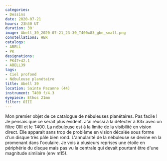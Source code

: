 ```yaml
---
categories:
- Dessins
date: 2020-07-21
hours: 23h30 UT
duration: 30'
image: Abell_39_2020-07-21_23-30_T400x83_gbe_small.png
constellations: HER
catalogs:
- ABELL
- PK
designations:
- PK47+42.1
- ABELL39
tags:
- Ciel profond
- Nébuleuse planétaire
title: Abell 39
location: Sainte Pazanne (44)
instrument: T400 f/4.3
eyepiece: Ethos 21mm 
filter: OIII
---
```

Mon premier objet de ce catalogue de nébuleuses planétaires. Pas facile ! Je pensais que ce serait plus évident. J'ai réussi à la détecter à 83x avec un filtre OIII et le T400. La nébuleuse est à la limite de la visibilité en vision direct. Elle apparait sans trop de problème en vision décalée sous forme d'un disque très pâle bien rond. L'annularité de la nébuleuse se devine en la promenant dans l'oculaire. Je vois à plusieurs reprises une étoile en périphérie du disque mais pas vu la centrale qui devait pourtant être d'une magnitude similaire (env m15).
